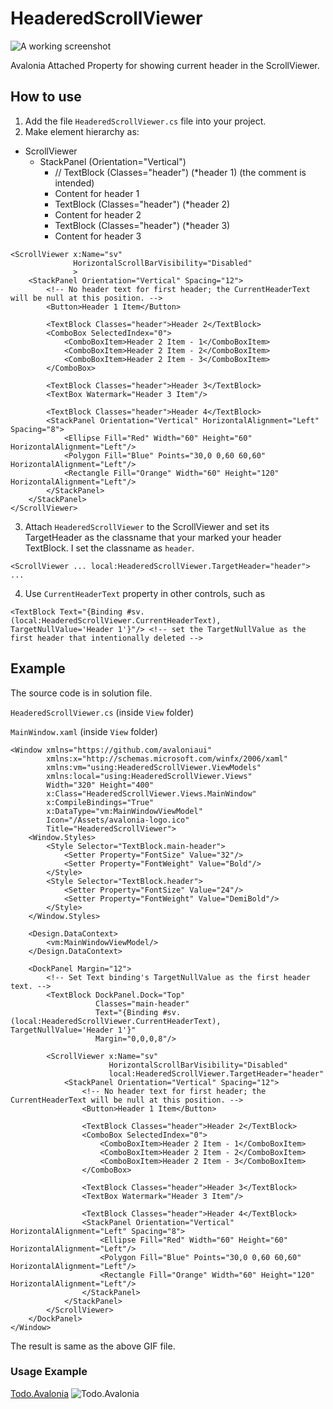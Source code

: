 # HeaderedScrollViewer

![A working screenshot](https://user-images.githubusercontent.com/63503910/179910832-e302c691-2809-4c33-ab40-90e490133da3.gif)

Avalonia Attached Property for showing current header in the ScrollViewer.

## How to use

1. Add the file `HeaderedScrollViewer.cs` file into your project.
2. Make element hierarchy as:
- ScrollViewer
  - StackPanel (Orientation="Vertical")
    - // TextBlock (Classes="header") (*header 1) (the comment is intended)
    - Content for header 1
    - TextBlock (Classes="header") (*header 2)
    - Content for header 2
    - TextBlock (Classes="header") (*header 3)
    - Content for header 3
    
```xaml
<ScrollViewer x:Name="sv"
              HorizontalScrollBarVisibility="Disabled" 
              >
    <StackPanel Orientation="Vertical" Spacing="12">
        <!-- No header text for first header; the CurrentHeaderText will be null at this position. -->
        <Button>Header 1 Item</Button>
        
        <TextBlock Classes="header">Header 2</TextBlock>
        <ComboBox SelectedIndex="0">
            <ComboBoxItem>Header 2 Item - 1</ComboBoxItem>
            <ComboBoxItem>Header 2 Item - 2</ComboBoxItem>
            <ComboBoxItem>Header 2 Item - 3</ComboBoxItem>
        </ComboBox>
        
        <TextBlock Classes="header">Header 3</TextBlock>
        <TextBox Watermark="Header 3 Item"/>
        
        <TextBlock Classes="header">Header 4</TextBlock>
        <StackPanel Orientation="Vertical" HorizontalAlignment="Left" Spacing="8">
            <Ellipse Fill="Red" Width="60" Height="60" HorizontalAlignment="Left"/>
            <Polygon Fill="Blue" Points="30,0 0,60 60,60" HorizontalAlignment="Left"/>
            <Rectangle Fill="Orange" Width="60" Height="120" HorizontalAlignment="Left"/>
        </StackPanel>
    </StackPanel>
</ScrollViewer>
```

3. Attach `HeaderedScrollViewer` to the ScrollViewer and set its TargetHeader as the classname that your marked your header TextBlock. I set the classname as `header`.

```xaml
<ScrollViewer ... local:HeaderedScrollViewer.TargetHeader="header"> ...
```

4. Use `CurrentHeaderText` property in other controls, such as 
```xaml
<TextBlock Text="{Binding #sv.(local:HeaderedScrollViewer.CurrentHeaderText), TargetNullValue='Header 1'}"/> <!-- set the TargetNullValue as the first header that intentionally deleted -->
```

## Example

The source code is in solution file.

`HeaderedScrollViewer.cs` (inside `View` folder)

`MainWindow.xaml` (inside `View` folder)
```xaml
<Window xmlns="https://github.com/avaloniaui"
        xmlns:x="http://schemas.microsoft.com/winfx/2006/xaml"
        xmlns:vm="using:HeaderedScrollViewer.ViewModels"
        xmlns:local="using:HeaderedScrollViewer.Views"
        Width="320" Height="400"
        x:Class="HeaderedScrollViewer.Views.MainWindow"
        x:CompileBindings="True"
        x:DataType="vm:MainWindowViewModel"
        Icon="/Assets/avalonia-logo.ico"
        Title="HeaderedScrollViewer">
    <Window.Styles>
        <Style Selector="TextBlock.main-header">
            <Setter Property="FontSize" Value="32"/>
            <Setter Property="FontWeight" Value="Bold"/>
        </Style>
        <Style Selector="TextBlock.header">
            <Setter Property="FontSize" Value="24"/>
            <Setter Property="FontWeight" Value="DemiBold"/>
        </Style>
    </Window.Styles>

    <Design.DataContext>
        <vm:MainWindowViewModel/>
    </Design.DataContext>

    <DockPanel Margin="12">
        <!-- Set Text binding's TargetNullValue as the first header text. -->
        <TextBlock DockPanel.Dock="Top" 
                   Classes="main-header"
                   Text="{Binding #sv.(local:HeaderedScrollViewer.CurrentHeaderText), TargetNullValue='Header 1'}"
                   Margin="0,0,0,8"/>
        
        <ScrollViewer x:Name="sv"
                      HorizontalScrollBarVisibility="Disabled" 
                      local:HeaderedScrollViewer.TargetHeader="header"
            <StackPanel Orientation="Vertical" Spacing="12">
                <!-- No header text for first header; the CurrentHeaderText will be null at this position. -->
                <Button>Header 1 Item</Button>
                
                <TextBlock Classes="header">Header 2</TextBlock>
                <ComboBox SelectedIndex="0">
                    <ComboBoxItem>Header 2 Item - 1</ComboBoxItem>
                    <ComboBoxItem>Header 2 Item - 2</ComboBoxItem>
                    <ComboBoxItem>Header 2 Item - 3</ComboBoxItem>
                </ComboBox>
                
                <TextBlock Classes="header">Header 3</TextBlock>
                <TextBox Watermark="Header 3 Item"/>
                
                <TextBlock Classes="header">Header 4</TextBlock>
                <StackPanel Orientation="Vertical" HorizontalAlignment="Left" Spacing="8">
                    <Ellipse Fill="Red" Width="60" Height="60" HorizontalAlignment="Left"/>
                    <Polygon Fill="Blue" Points="30,0 0,60 60,60" HorizontalAlignment="Left"/>
                    <Rectangle Fill="Orange" Width="60" Height="120" HorizontalAlignment="Left"/>
                </StackPanel>
            </StackPanel>
        </ScrollViewer>
    </DockPanel>
</Window>

```

The result is same as the above GIF file.

### Usage Example

[Todo.Avalonia](https://github.com/stripe2933/Todo.Avalonia)
![Todo.Avalonia](https://user-images.githubusercontent.com/63503910/180939386-40ff8574-cfb2-4260-9821-e0ccfa9a700f.gif)
